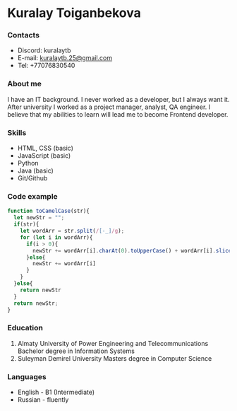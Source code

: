 # Kuralay Toiganbekova
### Contacts
 * Discord: kuralaytb
 * E-mail: kuralaytb.25@gmail.com
 * Tel: +77076830540
### About me 
I have an IT background. I never worked as a developer, but I always want it. After university I worked as a project manager, analyst, QA engineer. I believe that my abilities to learn will lead me to become Frontend developer.
### Skills
 * HTML, CSS (basic) 
 * JavaScript (basic)
 * Python 
 * Java (basic)
 * Git/Github
### Code example
```javascript
function toCamelCase(str){
  let newStr = "";
  if(str){
    let wordArr = str.split(/[-_]/g);
    for (let i in wordArr){
      if(i > 0){
        newStr += wordArr[i].charAt(0).toUpperCase() + wordArr[i].slice(1);
      }else{
        newStr += wordArr[i]
      }
    }
  }else{
    return newStr
  }
  return newStr;
}
```
### Education
 1. Almaty University of Power Engineering and Telecommunications
Bachelor degree in Information Systems
 2. Suleyman Demirel University
Masters degree in Computer Science
### Languages
 * English - B1 (Intermediate)
 * Russian - fluently
